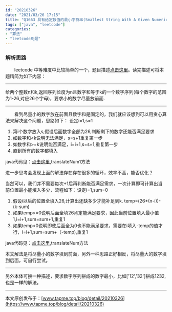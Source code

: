 ```yaml
---
id: "20210326"
date: "2021/03/26 17:15"
title: "Q1663 具有给定数值的最小字符串(Smallest String With A Given Numeric Value)"
tags: ["java", "leetcode"]
categories: 
- "算法"
- "leetcode刷题"
---
```


### 解析思路

&emsp;&emsp;leetcode 中等难度中比较简单的一个，题目描述[点击这里](https://leetcode-cn.com/problems/smallest-string-with-a-given-numeric-value/)。读完描述可将本题精简为如下内容：
***
给两个整数n和k,返回序列长度为n且数字和等于k的一个数字序列(每个数字的范围为1-26,对应26个字母)，要求小的数字尽量放前面.
***

&emsp;&emsp;看到尽量小的数字放在前面且数字和是固定的，我们就应该想到可以用贪心算法来解决这个问题，思路如下：
设定i=1,s=1
1. 第i个数字放入s,假设后面数字全部为26,判断剩下的数字还能否满足要求
2. 如数字和&lt;k说明无法满足，s=s+1重复第一步
3. 如数字和>=k说明能否满足，i=i+1,s=s+1,重复第一步
4. 直到所有的数字都填入

<!-- more -->

java代码见：[点击这里](https://github.com/FleyX/demo-project/blob/master/5.leetcode/src/com/fanxb/interview/Q1663.java),translateNum1方法

进一步思考会发现上面的解法存在存在很多的循环，效率不高，能否优化？

当然可以，我们并不需要每次+1后再判断能否满足需求，一次计算即可计算出当前位置最小能填入多少，流程如下：设定i=1,sum=0

1. 假设i以后的位置全填入26,计算出还缺多少才能补足到k. temp=(26*(n-i))-(k-sum)
2. 如果temp>=0说明后面全填26肯定能满足要求，因此当前位置填入最小值1,i=i+1,sum=sum+1,重复1
3. 如果temp&lt;0说明即使后面全为0也不能满足要求，需要在i填入-temp的值才行，i=i+1,sum=sum+（-temp),重复1

java代码见：[点击这里](https://github.com/FleyX/demo-project/blob/master/5.leetcode/src/com/fanxb/interview/Q1663.java),translateNum方法

本文解法是将尽量小的数字填到前面，另外一种思路正好相反，将尽量大的数字填到后面，可自行尝试。

***
另外本体可换一种描述，要求数字序列拼成的数字最小，比如['12','32']拼成1232,也是一样的解法。
***


本文原创发布于：[www.tapme.top/blog/detail/20210326](https://www.tapme.top/blog/detail/20210326)